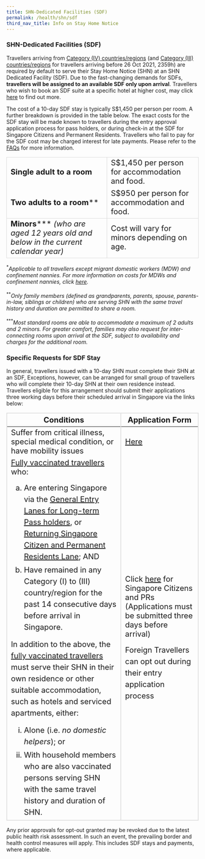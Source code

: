 ```yaml
---
title: SHN-Dedicated Facilities (SDF)
permalink: /health/shn/sdf
third_nav_title: Info on Stay Home Notice
---
```

### SHN-Dedicated Facilities (SDF)

Travellers arriving from <a href="/shn-and-swab-summary#table">Category (IV) countries/regions</a> (and <a href="/shn-and-swab-summary#category3">Category (III) countries/regions</a> for travellers arriving before 26 Oct 2021, 2359h) are required by default to serve their Stay Home Notice (SHN) at an SHN Dedicated Facility (SDF). Due to the fast-changing demands for SDFs, <b>travellers will be assigned to an available SDF only upon arrival</b>. Travellers who wish to book an SDF suite at a specific hotel at higher cost, may click <a href="/health/shn/sdfupgrade">here</a> to find out more.

The cost of a 10-day SDF stay is typically S$1,450 per person per room. A further breakdown is provided in the table below. The exact costs for the SDF stay will be made known to travellers during the entry approval application process for pass holders, or during check-in at the SDF for Singapore Citizens and Permanent Residents. Travellers who fail to pay for the SDF cost may be charged interest for late payments. Please refer to the <a href="/health/faq#shnsdf">FAQs</a> for more information.

<table>
  <tbody><tr>
    <td style="font-size:20px; border-top:1px solid #D8D8D8; border-left:1px solid #D8D8D8; border-right:1px solid #D8D8D8;"><b>Single adult to a room</b></td>
    <td style="font-size:20px; border-top:1px solid #D8D8D8; border-right:1px solid #D8D8D8;">S$1,450 per person for accommodation and food.</td>
  </tr>
  <tr>
    <td style="font-size:20px; border-left:1px solid #D8D8D8; border-right:1px solid #D8D8D8; border-bottom:1px solid #D8D8D8;"><b>Two adults to a room</b>**</td>
    <td style="font-size:20px; border-right:1px solid #D8D8D8; border-bottom:1px solid #D8D8D8;">S$950 per person for accommodation and food.
    </td>   
  </tr>
    <tr>
    <td style="font-size:20px; border-left:1px solid #D8D8D8; border-right:1px solid #D8D8D8; border-bottom:1px solid #D8D8D8;"><b>Minors</b>*** <i>(who are aged 12 years old and below in the current calendar year)</i></td>
    <td style="font-size:20px; border-right:1px solid #D8D8D8; border-bottom:1px solid #D8D8D8;">Cost will vary for minors depending on age.</td>   
  </tr>
 </tbody></table>
<sup>*</sup><i>Applicable to all travellers except migrant domestic workers (MDW) and confinement nannies. For more information on costs for MDWs and confinement nannies, click  <a href="/wphl/shn-and-swab-summary">here</a>.</i><br><br>
<sup>**</sup><i>Only family members (defined as grandparents, parents, spouse, parents-in-law, siblings or children) who are serving SHN with the same travel history and duration are permitted to share a room.</i><br><br>
<sup>***</sup><i>Most standard rooms are able to accommodate a maximum of 2 adults and 2 minors. For greater comfort, families may also request for inter-connecting rooms upon arrival at the SDF, subject to availability and charges for the additional room.</i>


### Specific Requests for SDF Stay

In general, travellers issued with a 10-day SHN must complete their SHN at an SDF, Exceptions, however, can be arranged for small group of travellers who will complete their 10-day SHN at their own residence instead. Travellers eligible for this arrangement should submit their applications three working days before their scheduled arrival in Singapore via the links below:

<table>
  <thead>
    <tr>
      <th style="font-size:20px; margin-top:0px; margin-bottom:0px;  border-left:2px solid #E0E0E0; border-top:2px solid #E0E0E0; border-right:2px solid #E0E0E0;">Conditions</th>
      <th style="font-size:20px; margin-top:0px; margin-bottom:0px; border-top:2px solid #E0E0E0; border-right:2px solid #E0E0E0;">Application Form</th>
    </tr>
  </thead>
  <tbody>
    <tr>
      <td style="font-size:20px; margin-top:0px; margin-bottom:0px; border-left:2px solid #E0E0E0; border-right:2px solid #E0E0E0;">Suffer from critical illness, special medical condition, or have mobility issues
</td>
      <td style="font-size:20px; margin-top:0px; margin-bottom:0px; border-right:2px solid #E0E0E0;"><a href="https://go.gov.sg/shnhotelneeds">Here</a></td>
    </tr>
       <tr>
      <td style="font-size:20px; margin-top:0px; margin-bottom:0px; border-left:2px solid #E0E0E0; border-right:2px solid #E0E0E0; border-bottom:2px solid #E0E0E0;"><a href="/health/vtsg">Fully vaccinated travellers</a> who:
        <ol style="font-size:20px; margin-top:15px; margin-bottom:0px; list-style-type:lower-alpha;">
<li style="font-size:20px; margin-top:5px; margin-bottom:0px; list-style-type:lower-alpha; line-height:1.5">Are entering Singapore via the <a href="/arriving/overview#LTPH">General Entry Lanes for Long-term Pass holders</a>, or <a href="/arriving/overview#ReturningSCPR">Returning Singapore Citizen and Permanent Residents Lane</a>; AND</li>
	<li style="font-size:20px; margin-top:5px; margin-bottom:0px; list-style-type:lower-alpha; line-height:1.5">Have remained in any Category (I) to (III) country/region for the past 14 consecutive days before arrival in Singapore.</li>
</ol>
        <p style="font-size:20px; margin-top:15px; margin-bottom:0px; line-height:1.5;">In addition to the above, the <a href="/health/vtsg">fully vaccinated travellers</a> must serve their SHN in their own residence or other suitable accommodation, such as hotels and serviced apartments, either:</p>
        <ol style="font-size:20px; margin-top:15px; margin-bottom:0px; list-style-type:lower-roman;">
<li style="font-size:20px; margin-top:5px; margin-bottom:0px; list-style-type:lower-roman; line-height:1.5">Alone (i.e. <i>no domestic helpers</i>); or</li>
	<li style="font-size:20px; margin-top:5px; margin-bottom:0px; list-style-type:lower-roman; line-height:1.5">With household members who are also vaccinated persons serving SHN with the same travel history and duration of SHN.</li>
</ol>
</td>
      <td style="font-size:20px; margin-top:0px; margin-bottom:0px; border-right:2px solid #E0E0E0;border-bottom:2px solid #E0E0E0;">
	Click <a href="https://go.gov.sg/scproptoutsdf">here</a> for Singapore Citizens and PRs (Applications must be submitted three days before arrival)
	<p style="font-size:20px; margin-top:15px; margin-bottom:0px; line-height:1.5;">Foreign Travellers can opt out during their entry application process</p>
</td>
    </tr>
  </tbody>
  </table>

Any prior approvals for opt-out granted may be revoked due to the latest public health risk assessment. In such an event, the prevailing border and health control measures will apply. This includes SDF stays and payments, where applicable.